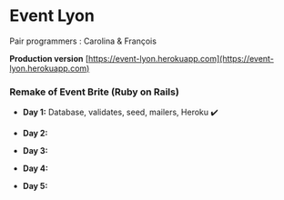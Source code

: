# Event Lyon

Pair programmers : Carolina & François  

**Production version** [https://event-lyon.herokuapp.com](https://event-lyon.herokuapp.com) 

### Remake of Event Brite (Ruby on Rails)

* **Day 1:** Database, validates, seed, mailers, Heroku ✔️  

* **Day 2:**  

* **Day 3:**  

* **Day 4:**  

* **Day 5:**  


